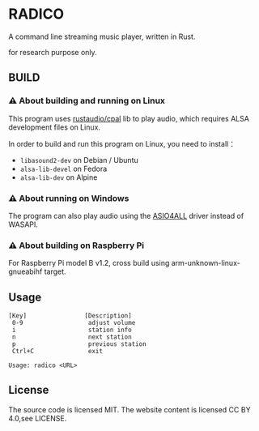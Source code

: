 # RADICO
A command line streaming music player, written in Rust.

for research purpose only.

## BUILD
### ⚠ About building and running on Linux

This program uses [rustaudio/cpal](https://github.com/rustaudio/cpal) lib to play audio, which requires ALSA development files on Linux.

In order to build and run this program on Linux, you need to install：

- `libasound2-dev` on Debian / Ubuntu
- `alsa-lib-devel` on Fedora
- `alsa-lib-dev` on Alpine

### ⚠ About running on Windows

The program can also play audio using the [ASIO4ALL](https://asio4all.org) driver instead of WASAPI.

### ⚠ About building on Raspberry Pi

For Raspberry Pi model B v1.2, cross build using arm-unknown-linux-gnueabihf target.


## Usage

```
[Key]                [Description]
 0-9                  adjust volume
 i                    station info
 n                    next station
 p                    previous station
 Ctrl+C               exit

Usage: radico <URL>
```
## License
The source code is licensed MIT. The website content is licensed CC BY 4.0,see LICENSE.
